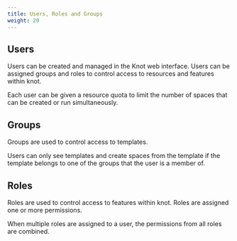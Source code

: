 ```yaml
---
title: Users, Roles and Groups
weight: 20
---
```


## Users

Users can be created and managed in the Knot web interface. Users can be assigned groups and roles to control access to resources and features within knot.

Each user can be given a resource quota to limit the number of spaces that can be created or run simultaneously.

## Groups

Groups are used to control access to templates.

Users can only see templates and create spaces from the template if the template belongs to one of the groups that the user is a member of.

## Roles

Roles are used to control access to features within knot. Roles are assigned one or more permissions.

When multiple roles are assigned to a user, the permissions from all roles are combined.
